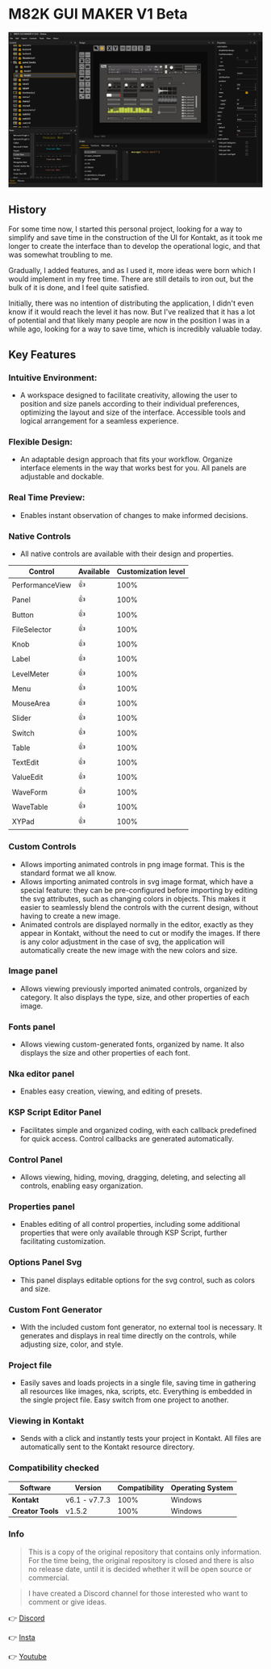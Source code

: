 # M82K GUI MAKER V1 Beta

![](https://raw.githubusercontent.com/Miguelrv82/M82K-GUI-MAKER-BETA/main/M82K_GUI_MAKER.png)

## History

For some time now, I started this personal project, looking for a way to simplify and save time in the construction of the UI for Kontakt, as it took me longer to create the interface than to develop the operational logic, and that was somewhat troubling to me.

Gradually, I added features, and as I used it, more ideas were born which I would implement in my free time. There are still details to iron out, but the bulk of it is done, and I feel quite satisfied.

Initially, there was no intention of distributing the application, I didn't even know if it would reach the level it has now. But I've realized that it has a lot of potential and that likely many people are now in the position I was in a while ago, looking for a way to save time, which is incredibly valuable today.


## Key Features

### Intuitive Environment:
- A workspace designed to facilitate creativity, allowing the user to position and size panels according to their individual preferences, optimizing the layout and size of the interface.
Accessible tools and logical arrangement for a seamless experience.

### Flexible Design:
- An adaptable design approach that fits your workflow.
Organize interface elements in the way that works best for you.
All panels are adjustable and dockable.

### Real Time Preview:
- Enables instant observation of changes to make informed decisions.

### Native Controls
- All native controls are available with their design and properties.

| Control | Available | Customization level |
| --------------- | ---------- | ------------------------ |
| PerformanceView | 👍         | 100%                     |
| Panel           | 👍         | 100%                     |
| Button          | 👍         | 100%                     |
| FileSelector    | 👍         | 100%                     |
| Knob            | 👍         | 100%                     |
| Label           | 👍         | 100%                     |
| LevelMeter      | 👍         | 100%                     |
| Menu            | 👍         | 100%                     |
| MouseArea       | 👍         | 100%                     |
| Slider          | 👍         | 100%                     |
| Switch          | 👍         | 100%                     |
| Table           | 👍         | 100%                     |
| TextEdit        | 👍         | 100%                     |
| ValueEdit       | 👍         | 100%                     |
| WaveForm        | 👍         | 100%                     |
| WaveTable       | 👍         | 100%                     |
| XYPad           | 👍         | 100%                     |

### Custom Controls
- Allows importing animated controls in png image format. This is the standard format we all know.
- Allows importing animated controls in svg image format, which have a special feature: they can be pre-configured before importing by editing the svg attributes, such as changing colors in objects. This makes it easier to seamlessly blend the controls with the current design, without having to create a new image.
- Animated controls are displayed normally in the editor, exactly as they appear in Kontakt, without the need to cut or modify the images. If there is any color adjustment in the case of svg, the application will automatically create the new image with the new colors and size.

### Image panel
- Allows viewing previously imported animated controls, organized by category. It also displays the type, size, and other properties of each image.

### Fonts panel
- Allows viewing custom-generated fonts, organized by name. It also displays the size and other properties of each font.

### Nka editor panel
- Enables easy creation, viewing, and editing of presets.

### KSP Script Editor Panel
- Facilitates simple and organized coding, with each callback predefined for quick access. Control callbacks are generated automatically.

### Control Panel
- Allows viewing, hiding, moving, dragging, deleting, and selecting all controls, enabling easy organization.

### Properties panel
- Enables editing of all control properties, including some additional properties that were only available through KSP Script, further facilitating customization.

### Options Panel Svg
- This panel displays editable options for the svg control, such as colors and size.

### Custom Font Generator
- With the included custom font generator, no external tool is necessary. It generates and displays in real time directly on the controls, while adjusting size, color, and style.

### Project file
- Easily saves and loads projects in a single file, saving time in gathering all resources like images, nka, scripts, etc. Everything is embedded in the single project file.
Easy switch from one project to another.

### Viewing in Kontakt
- Sends with a click and instantly tests your project in Kontakt. All files are automatically sent to the Kontakt resource directory.

### Compatibility checked
| Software | Version | Compatibility | Operating System |
| ----------------- | ------------- | -------------- | ----------------- |
| **Kontakt**       | v6.1 - v7.7.3 | 100%           | Windows           |
| **Creator Tools** | v1.5.2        | 100%           | Windows           |





### Info

> This is a copy of the original repository that contains only information. For the time being, the original repository is closed and there is also no release date, until it is decided whether it will be open source or commercial.

> I have created a Discord channel for those interested who want to comment or give ideas.


👉 [Discord](https://discord.gg/yEXKA8jEW3)

👉 [Insta](https://www.instagram.com/miguelrv82)

👉 [Youtube](https://www.youtube.com/@Miguelrv82)
